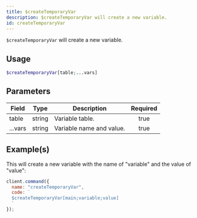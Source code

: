 ```yaml
---
title: $createTemporaryVar
description: $createTemporaryVar will create a new variable.
id: createTemporaryVar
---
```


`$createTemporaryVar` will create a new variable.

## Usage

```php
$createTemporaryVar[table;...vars]
```

## Parameters

| Field   | Type   | Description              | Required |
| ------- | ------ | ------------------------ | :------: |
| table   | string | Variable table.          |   true   |
| ...vars | string | Variable name and value. |   true   |

## Example(s)

This will create a new variable with the name of "variable" and the value of "value":

```javascript
client.command({
  name: "createTemporaryVar",
  code: `
  $createTemporaryVar[main;variable;value]
  `
});
```
